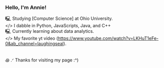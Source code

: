 

### Hello, I'm Annie!

🖳 Studying [Computer Science] at Ohio University. <br/>
</> I dabble in Python, JavaScripts, Java, and C++ <br/>
🖳 Currently learning about data analytics. <br/>
</>  My favorite yt video (https://www.youtube.com/watch?v=LKHuT1eFe-0&ab_channel=laughingseal). <br/>
<br/>
<br/>
꩜ .ᐟ Thanks for visiting my page :^)

